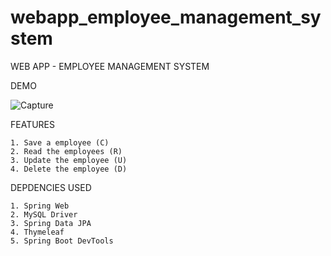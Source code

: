 # webapp_employee_management_system
WEB APP - EMPLOYEE MANAGEMENT SYSTEM

DEMO
    
![Capture](https://user-images.githubusercontent.com/80932595/178666141-237ed9fa-e94c-4cba-895f-78d81cbbf792.JPG)

FEATURES

    1. Save a employee (C)
    2. Read the employees (R)
    3. Update the employee (U)
    4. Delete the employee (D)
    
 DEPDENCIES USED
 
    1. Spring Web
    2. MySQL Driver
    3. Spring Data JPA
    4. Thymeleaf
    5. Spring Boot DevTools
    
 
